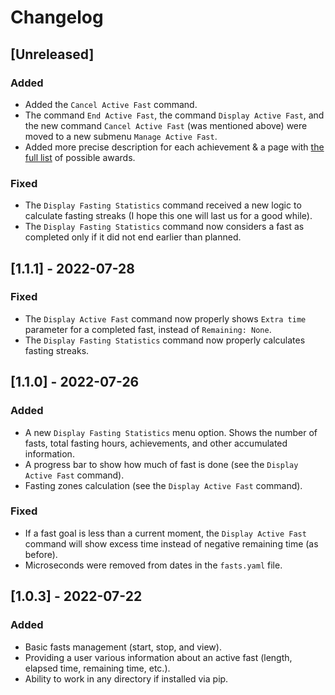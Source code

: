 # Changelog

## [Unreleased]

### Added

* Added the `Cancel Active Fast` command.
* The command `End Active Fast`, the command `Display Active Fast`, and the new command `Cancel Active Fast` (was mentioned above) were moved to a new submenu `Manage Active Fast`. 
* Added more precise description for each achievement & a page with [the full list](Achievements.md) of possible awards.

### Fixed

* The `Display Fasting Statistics` command received a new logic to calculate fasting streaks (I hope this one will last us for a good while).
* The `Display Fasting Statistics` command now considers a fast as completed only if it did not end earlier than planned. 

## [1.1.1] - 2022-07-28

### Fixed

* The `Display Active Fast` command now properly shows `Extra time` parameter for a completed fast, instead of `Remaining: None`.
* The `Display Fasting Statistics` command now properly calculates fasting streaks.

## [1.1.0] - 2022-07-26

### Added

* A new `Display Fasting Statistics` menu option. Shows the number of fasts, total fasting hours, achievements, and other accumulated information.
* A progress bar to show how much of fast is done (see the `Display Active Fast` command).
* Fasting zones calculation (see the `Display Active Fast` command). 

### Fixed

* If a fast goal is less than a current moment, the `Display Active Fast` command will show excess time instead of negative remaining time (as before).
* Microseconds were removed from dates in the `fasts.yaml` file.

## [1.0.3] - 2022-07-22

### Added

* Basic fasts management (start, stop, and view).
* Providing a user various information about an active fast (length, elapsed time, remaining time, etc.).
* Ability to work in any directory if installed via pip.